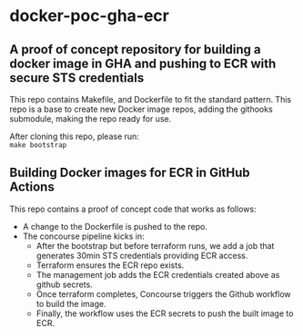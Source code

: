 # docker-poc-gha-ecr

## A proof of concept repository for building a docker image in GHA and pushing to ECR with secure STS credentials

This repo contains Makefile, and Dockerfile to fit the standard pattern.
This repo is a base to create new Docker image repos, adding the githooks submodule, making the repo ready for use.

After cloning this repo, please run:  
`make bootstrap`

## Building Docker images for ECR in GitHub Actions

This repo contains a proof of concept code that works as follows:

* A change to the Dockerfile is pushed to the repo.
* The concourse pipeline kicks in:
  * After the bootstrap but before terraform runs, we add a job that generates 30min STS credentials providing ECR access.
  * Terraform ensures the ECR repo exists.
  * The management job adds the ECR credentials created above as github secrets.
  * Once terraform completes, Concourse triggers the Github workflow to build the image.
  * Finally, the workflow uses the ECR secrets to push the built image to ECR.
